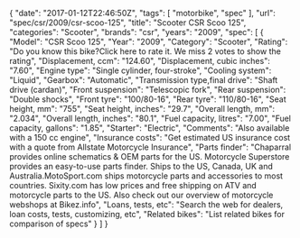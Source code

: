 {
    "date": "2017-01-12T22:46:50Z",
    "tags": [
        "motorbike",
        "spec"
    ],
    "url": "spec\/csr\/2009\/csr-scoo-125",
    "title": "Scooter CSR Scoo 125",
    "categories": "Scooter",
    "brands": "csr",
    "years": "2009",
    "spec": [
        {
            "Model": "CSR Scoo 125",
            "Year": "2009",
            "Category": "Scooter",
            "Rating": "Do you know this bike?Click here to rate it. We miss 2 votes to show the rating",
            "Displacement, ccm": "124.60",
            "Displacement, cubic inches": "7.60",
            "Engine type": "Single cylinder, four-stroke",
            "Cooling system": "Liquid",
            "Gearbox": "Automatic",
            "Transmission type,final drive": "Shaft drive (cardan)",
            "Front suspension": "Telescopic fork",
            "Rear suspension": "Double shocks",
            "Front tyre": "100\/80-16",
            "Rear tyre": "110\/80-16",
            "Seat height, mm": "755",
            "Seat height, inches": "29.7",
            "Overall length, mm": "2.034",
            "Overall length, inches": "80.1",
            "Fuel capacity, litres": "7.00",
            "Fuel capacity, gallons": "1.85",
            "Starter": "Electric",
            "Comments": "Also available with a 150 cc engine",
            "Insurance costs": "Get estimated US insurance cost with a quote from Allstate Motorcycle Insurance",
            "Parts finder": "Chaparral provides online schematics & OEM parts for the US.   Motorcycle Superstore provides an easy-to-use parts finder. Ships to the US, Canada, UK and Australia.MotoSport.com ships motorcycle parts and accessories to most countries.    Sixity.com has low prices and free shipping on ATV and motorcycle parts to the US. Also check out our overview of motorcycle webshops at Bikez.info",
            "Loans, tests, etc": "Search the web for dealers, loan costs, tests, customizing, etc",
            "Related bikes": "List related bikes for comparison of specs"
        }
    ]
}